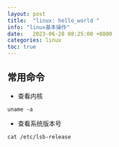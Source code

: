 ```yaml
---
layout: post
title:  "linux: hello_world "
info: "linux基本操作"
date:   2023-06-28 08:25:00 +0800
categories: linux
toc: true
---
```



## 常用命令

- 查看内核
```
uname -a
```

- 查看系统版本号
```
cat /etc/lsb-release
```